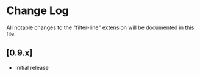 # Change Log
All notable changes to the "filter-line" extension will be documented in this file.

## [0.9.x]
- Initial release